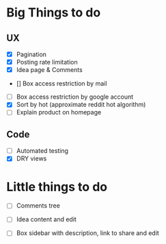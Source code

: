 # Big Things to do

## UX

- [x] Pagination
- [x] Posting rate limitation
- [x] Idea page & Comments
- [\] Box access restriction by mail
- [ ] Box access restriction by google account
- [x] Sort by hot (approximate reddit hot algorithm)
- [ ] Explain product on homepage

## Code

- [ ] Automated testing
- [x] DRY views

# Little things to do

- [ ] Comments tree 
- [ ] Idea content and edit
- [ ] Box sidebar with description, link to share and edit

